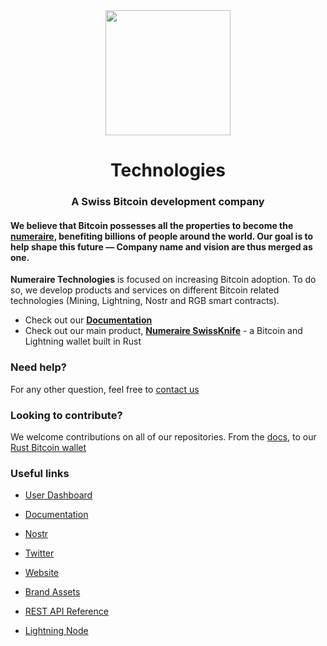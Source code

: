 <div align="center">
  <img src="https://numeraire.fra1.cdn.digitaloceanspaces.com/development/LOGO_FULL_PNG_color_dark_40ed6f942b.png" height="200"/>
  <h1>Technologies</h1>
  <h3>A Swiss Bitcoin development company</h3>
</div>

#### ​We believe that Bitcoin possesses all the properties to become the [numeraire](https://en.wikipedia.org/wiki/Num%C3%A9raire), benefiting billions of people around the world. Our goal is to help shape this future — Company name and vision are thus merged as one.

**Numeraire Technologies** is focused on increasing Bitcoin adoption. To do so, we develop products and services on different Bitcoin related technologies (Mining, Lightning, Nostr and RGB smart contracts).

- Check out our **[Documentation](https://docs.numeraire.tech)**
- Check out our main product, **[Numeraire SwissKnife](https://github.com/bitcoin-numeraire/swissknife)** - a Bitcoin and Lightning wallet built in Rust

### Need help?

For any other question, feel free to [contact us](https://numeraire.tech/contact)

### Looking to contribute?

We welcome contributions on all of our repositories. From the [docs](https://github.com/bitcoin-numeraire/doc), to our [Rust Bitcoin wallet](https://github.com/bitcoin-numeraire/swissknife)  

### Useful links

- [User Dashboard](https://app.numeraire.tech)

- [Documentation](https://docs.numeraire.tech)

- [Nostr](https://nostr.com/npub1m8pwckdf3n5lyd2m463ad3u4kk98qmwfs9s7hrmj6knd07frenlsfr0uje)

- [Twitter](http://x.com/NumeraireBTC)

- [Website](https://numeraire.tech)

- [Brand Assets](https://numeraire.tech/brand-assets)

- [REST API Reference](https://api.numeraire.tech/docs)

- [Lightning Node](https://amboss.space/node/02fc22cb2dd9c71b39ad246ae206259376e0127cce2192d4061abd0172b53f391b)
